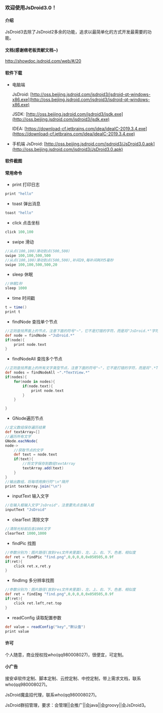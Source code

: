 ### 欢迎使用JsDroid3.0！
#### 介绍
JsDroid3去除了JsDroid2多余的功能，追求以最简单化的方式开发最需要的功能。
#### 文档(感谢痞老板贡献文档~)
http://showdoc.jsdroid.com/web/#/20
#### 软件下载
- 电脑端

  JsDroid: [http://oss.beijing.jsdroid.com/jsdroid3/jsdroid-qt-windows-x86.exe](http://oss.beijing.jsdroid.com/jsdroid3/jsdroid-qt-windows-x86.exe)

  JSDK: [http://oss.beijing.jsdroid.com/jsdroid3/jsdk.exe](http://oss.beijing.jsdroid.com/jsdroid3/jsdk.exe)

  IDEA: [https://download-cf.jetbrains.com/idea/ideaIC-2019.3.4.exe](https://download-cf.jetbrains.com/idea/ideaIC-2019.3.4.exe)

- 手机端
  JsDroid: [http://oss.beijing.jsdroid.com/jsdroid3/JsDroid3.0.apk](http://oss.beijing.jsdroid.com/jsdroid3/JsDroid3.0.apk)

#### 软件截图

#### 常用命令

- print 打印日志

```groovy
print "hello"
```

- toast 弹出消息

```groovy
toast "hello"
```

- click 点击坐标

```groovy
click 100,100
```

- swipe 滑动

```groovy
//从点(100,100)滑动到点(500,500)
swipe 100,100,500,500
//从点(100,100)滑动到点(500,500),补间20,每补间耗时5毫秒
swipe 100,100,500,500,20

```

- sleep 休眠

```groovy
//休眠1秒
sleep 1000
```

- time 时间戳

```groovy
t = time()
print t
```

- findNode 查找单个节点

```groovy
//正则查找界面上的节点，注意下面的符号"~"，它不是打错的字符，而是将"JsDroid.*"字符串编程正则表达式
def node = findNode ~"JsDroid.*"
if(node){
    print node.text    
}

```

- findNodeAll 查找多个节点

```groovy
//正则查找界面上的所有文字类型节点，注意下面的符号"~"，它不是打错的字符，而是将".*Text.*"字符串编程正则表达式
def nodes = findNodeAll ~".*TextView.*"
if(nodes){
    for(node in nodes){
        if(node.text){
            print node.text
        }    
    }

}
```
- GNode遍历节点

```groovy
//定义数组保存遍历结果
def textArray=[]
//遍历所有文字
GNode.eachNode{
node->
    //获取节点的文字
    def text = node.text
    if(text){
        //将文字保存到数组textArray
        textArray.add(text)
    }
}
//输出数组，将每项用换行符"\n"隔开
print textArray.join("\n")
```

- inputText 输入文字

```groovy
//在输入框输入文字"JsDroid"，注意要先点击输入框
inputText "JsDroid"
```

- clearText 清除文字

```groovy
//清除光标前后各1000文字
clearText 1000,1000
```

- findPic 找图

```groovy
//参数分别为：图片路径(放到res文件夹里面)、左、上、右、下、色差、相似度
def ret = findPic "find.png",0,0,0,0,0x050505,0.9f
if(ret){
    click ret.x,ret.y
}
```

- findImg 多分辨率找图

```groovy
//参数分别为：图片路径(放到res文件夹里面)、左、上、右、下、色差、相似度
def ret = findImg "find.png",0,0,0,0,0x050505,0.9f
if(ret){
    click ret.left,ret.top
}
```

- readConfig 读取配置参数

```groovy
def value = readConfig("key","默认值")
print value
```


#### 许可
个人随意，商业授权找who(qq980008027)，很便宜，可定制。

#### 小广告

接安卓软件定制、脚本定制、云控定制、中控定制，带上需求文档，联系who(qq980008027)。

JsDroid魔盒招代理，联系who(qq980008027)。

JsDroid群招管理，要求：会管理||会推广||会java||会groovy||会JsDroid3。
